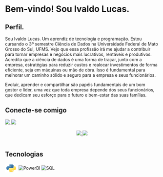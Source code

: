 <div>
    <h1>Bem-vindo! Sou Ivaldo Lucas.</h1>
    <h2>Perfil.</h2>
    <p> Sou Ivaldo Lucas. Um aprendiz de tecnologia e programação. Estou cursando o 3º semestre Ciência de Dados na Universidade Federal de Mato Grosso do Sul, UFMS. Vejo que essa profissão irá me ajudar a contribuir para tornar empresas e negócios mais lucrativos, rentáveis e produtivos. Acredito que a ciência de dados é uma forma de traçar, junto com a empresa, estratégias para reduzir custos e realocar investimentos de forma eficiente, seja em máquinas ou mão de obra. Isso é fundamental para melhorar um caminho sólido e seguro para a empresa e seus funcionários.</p>
    <p>Evoluir, aprender e compartilhar são papéis fundamentais de um bom gestor e líder, uma vez que toda empresa depende dos seus funcionários, que dedicam seu esforço para o futuro e bem-estar das suas famílias.</p>
</div>

<div>
    <h2>Conecte-se comigo</h2>
    <a href="https://www.linkedin.com/in/lucas-evangelista-56754146/" target="_blank">
        <img src="https://img.shields.io/badge/-LinkedIn-%230077B5?style=for-the-badge&logo=linkedin&logoColor=white" target="_blank">
    </a>
    <a href="mailto:ilucas.evangelista@gmail.com">
        <img src="https://img.shields.io/badge/-Gmail-%23333?style=for-the-badge&logo=gmail&logoColor=white" target="_blank">
    </a>
</div>

<br>

<div align="center">
    <a href="https://github.com/IvaldoLucasEN">
        <img height="180em" src="https://github-readme-stats.vercel.app/api?username=IvaldoLucasEN&show_icons=true&theme=tokyonight&include_all_commits=true&count_private=true">
        <img height="180em" src="https://github-readme-stats.vercel.app/api/top-langs/?username=IvaldoLucasEN&layout=compact&langs_count=7&theme=tokyonight">
    </a>
</div>

<div style="display: inline_block"><br>
    <h2>Tecnologias</h2>
    <img align="center" alt="Python" height="30" width="40" src="https://raw.githubusercontent.com/devicons/devicon/master/icons/python/python-original.svg">
    <img align="center" alt="PowerBI" height="30" width="30" src="https://e7.pngegg.com/pngimages/252/727/png-clipart-power-bi-business-intelligence-microsoft-analytics-microsoft-text-rectangle.png">
    <img align="center" alt="SQL" height="30" width="40" src="https://cdn.jsdelivr.net/gh/devicons/devicon/icons/mysql/mysql-original-wordmark.svg">
</div>